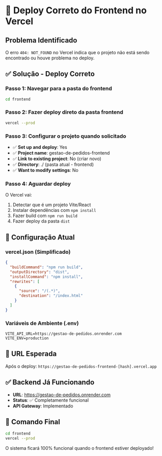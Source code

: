 # 🚀 Deploy Correto do Frontend no Vercel

## Problema Identificado
O erro `404: NOT_FOUND` no Vercel indica que o projeto não está sendo encontrado ou houve problema no deploy.

## ✅ Solução - Deploy Correto

### Passo 1: Navegar para a pasta do frontend
```bash
cd frontend
```

### Passo 2: Fazer deploy direto da pasta frontend
```bash
vercel --prod
```

### Passo 3: Configurar o projeto quando solicitado
- ✅ **Set up and deploy**: Yes
- ✅ **Project name**: gestao-de-pedidos-frontend  
- ✅ **Link to existing project**: No (criar novo)
- ✅ **Directory**: ./ (pasta atual - frontend)
- ✅ **Want to modify settings**: No

### Passo 4: Aguardar deploy
O Vercel vai:
1. Detectar que é um projeto Vite/React
2. Instalar dependências com `npm install`
3. Fazer build com `npm run build`
4. Fazer deploy da pasta `dist`

## 🔧 Configuração Atual

### vercel.json (Simplificado)
```json
{
  "buildCommand": "npm run build",
  "outputDirectory": "dist", 
  "installCommand": "npm install",
  "rewrites": [
    {
      "source": "/(.*)",
      "destination": "/index.html"
    }
  ]
}
```

### Variáveis de Ambiente (.env)
```env
VITE_API_URL=https://gestao-de-pedidos.onrender.com
VITE_ENV=production
```

## 🎯 URL Esperada
Após o deploy: `https://gestao-de-pedidos-frontend-[hash].vercel.app`

## ✅ Backend Já Funcionando
- **URL**: https://gestao-de-pedidos.onrender.com
- **Status**: ✅ Completamente funcional
- **API Gateway**: Implementado

## 🚀 Comando Final
```bash
cd frontend
vercel --prod
```

O sistema ficará 100% funcional quando o frontend estiver deployado!